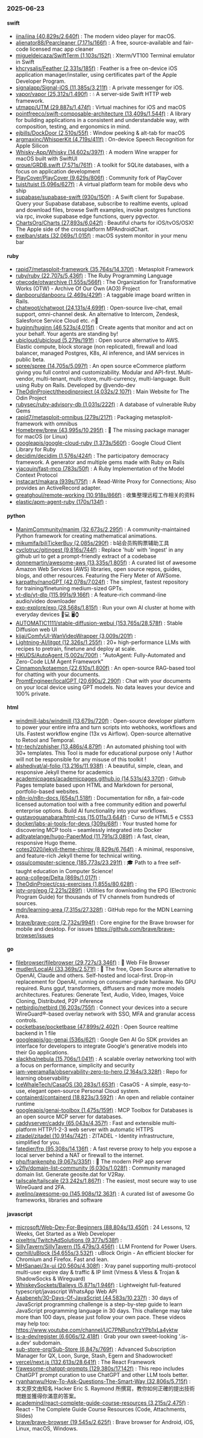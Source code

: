 ### 2025-06-23

#### swift
* [iina/iina (40,829s/2,640f)](https://github.com/iina/iina) : The modern video player for macOS.
* [alienator88/Pearcleaner (7,171s/166f)](https://github.com/alienator88/Pearcleaner) : A free, source-available and fair-code licensed mac app cleaner
* [migueldeicaza/SwiftTerm (1,103s/152f)](https://github.com/migueldeicaza/SwiftTerm) : Xterm/VT100 Terminal emulator in Swift
* [khcrysalis/Feather (2,331s/185f)](https://github.com/khcrysalis/Feather) : Feather is a free on-device iOS application manager/installer, using certificates part of the Apple Developer Program.
* [signalapp/Signal-iOS (11,385s/3,211f)](https://github.com/signalapp/Signal-iOS) : A private messenger for iOS.
* [vapor/vapor (25,312s/1,490f)](https://github.com/vapor/vapor) : 💧 A server-side Swift HTTP web framework.
* [utmapp/UTM (29,887s/1,474f)](https://github.com/utmapp/UTM) : Virtual machines for iOS and macOS
* [pointfreeco/swift-composable-architecture (13,409s/1,544f)](https://github.com/pointfreeco/swift-composable-architecture) : A library for building applications in a consistent and understandable way, with composition, testing, and ergonomics in mind.
* [ejbills/DockDoor (2,510s/55f)](https://github.com/ejbills/DockDoor) : Window peeking & alt-tab for macOS
* [argmaxinc/WhisperKit (4,719s/411f)](https://github.com/argmaxinc/WhisperKit) : On-device Speech Recognition for Apple Silicon
* [Whisky-App/Whisky (14,602s/397f)](https://github.com/Whisky-App/Whisky) : A modern Wine wrapper for macOS built with SwiftUI
* [groue/GRDB.swift (7,571s/761f)](https://github.com/groue/GRDB.swift) : A toolkit for SQLite databases, with a focus on application development
* [PlayCover/PlayCover (9,629s/806f)](https://github.com/PlayCover/PlayCover) : Community fork of PlayCover
* [tuist/tuist (5,096s/627f)](https://github.com/tuist/tuist) : A virtual platform team for mobile devs who ship
* [supabase/supabase-swift (930s/150f)](https://github.com/supabase/supabase-swift) : A Swift client for Supabase. Query your Supabase database, subscribe to realtime events, upload and download files, browse Swift examples, invoke postgres functions via rpc, invoke supabase edge functions, query pgvector.
* [ChartsOrg/Charts (27,893s/6,042f)](https://github.com/ChartsOrg/Charts) : Beautiful charts for iOS/tvOS/OSX! The Apple side of the crossplatform MPAndroidChart.
* [exelban/stats (32,069s/1,015f)](https://github.com/exelban/stats) : macOS system monitor in your menu bar

#### ruby
* [rapid7/metasploit-framework (35,764s/14,370f)](https://github.com/rapid7/metasploit-framework) : Metasploit Framework
* [ruby/ruby (22,707s/5,436f)](https://github.com/ruby/ruby) : The Ruby Programming Language
* [otwcode/otwarchive (1,555s/566f)](https://github.com/otwcode/otwarchive) : The Organization for Transformative Works (OTW) - Archive Of Our Own (AO3) Project
* [danbooru/danbooru (2,469s/429f)](https://github.com/danbooru/danbooru) : A taggable image board written in Rails.
* [chatwoot/chatwoot (24,131s/4,699f)](https://github.com/chatwoot/chatwoot) : Open-source live-chat, email support, omni-channel desk. An alternative to Intercom, Zendesk, Salesforce Service Cloud etc. 🔥💬
* [huginn/huginn (46,523s/4,015f)](https://github.com/huginn/huginn) : Create agents that monitor and act on your behalf. Your agents are standing by!
* [ubicloud/ubicloud (5,279s/191f)](https://github.com/ubicloud/ubicloud) : Open source alternative to AWS. Elastic compute, block storage (non replicated), firewall and load balancer, managed Postgres, K8s, AI inference, and IAM services in public beta.
* [spree/spree (14,705s/5,097f)](https://github.com/spree/spree) : An open source eCommerce platform giving you full control and customizability. Modular and API-first. Multi-vendor, multi-tenant, multi-store, multi-currency, multi-language. Built using Ruby on Rails. Developed by @vendo-dev
* [TheOdinProject/theodinproject (4,032s/2,107f)](https://github.com/TheOdinProject/theodinproject) : Main Website for The Odin Project
* [rubysec/ruby-advisory-db (1,031s/222f)](https://github.com/rubysec/ruby-advisory-db) : A database of vulnerable Ruby Gems
* [rapid7/metasploit-omnibus (279s/217f)](https://github.com/rapid7/metasploit-omnibus) : Packaging metasploit-framework with omnibus
* [Homebrew/brew (43,995s/10,295f)](https://github.com/Homebrew/brew) : 🍺 The missing package manager for macOS (or Linux)
* [googleapis/google-cloud-ruby (1,373s/560f)](https://github.com/googleapis/google-cloud-ruby) : Google Cloud Client Library for Ruby
* [decidim/decidim (1,576s/424f)](https://github.com/decidim/decidim) : The participatory democracy framework. A generator and multiple gems made with Ruby on Rails
* [yjacquin/fast-mcp (783s/50f)](https://github.com/yjacquin/fast-mcp) : A Ruby Implementation of the Model Context Protocol
* [instacart/makara (939s/175f)](https://github.com/instacart/makara) : A Read-Write Proxy for Connections; Also provides an ActiveRecord adapter.
* [greatghoul/remote-working (10,918s/866f)](https://github.com/greatghoul/remote-working) : 收集整理远程工作相关的资料
* [elastic/apm-agent-ruby (170s/134f)](https://github.com/elastic/apm-agent-ruby) : 

#### python
* [ManimCommunity/manim (32,673s/2,295f)](https://github.com/ManimCommunity/manim) : A community-maintained Python framework for creating mathematical animations.
* [mikumifa/biliTickerBuy (2,085s/290f)](https://github.com/mikumifa/biliTickerBuy) : b站会员购购票辅助工具
* [cyclotruc/gitingest (9,816s/744f)](https://github.com/cyclotruc/gitingest) : Replace 'hub' with 'ingest' in any github url to get a prompt-friendly extract of a codebase
* [donnemartin/awesome-aws (13,335s/1,805f)](https://github.com/donnemartin/awesome-aws) : A curated list of awesome Amazon Web Services (AWS) libraries, open source repos, guides, blogs, and other resources. Featuring the Fiery Meter of AWSome.
* [karpathy/nanoGPT (42,078s/7,024f)](https://github.com/karpathy/nanoGPT) : The simplest, fastest repository for training/finetuning medium-sized GPTs.
* [yt-dlp/yt-dlp (115,991s/9,166f)](https://github.com/yt-dlp/yt-dlp) : A feature-rich command-line audio/video downloader
* [exo-explore/exo (28,568s/1,815f)](https://github.com/exo-explore/exo) : Run your own AI cluster at home with everyday devices 📱💻 🖥️⌚
* [AUTOMATIC1111/stable-diffusion-webui (153,765s/28,578f)](https://github.com/AUTOMATIC1111/stable-diffusion-webui) : Stable Diffusion web UI
* [kijai/ComfyUI-WanVideoWrapper (3,009s/201f)](https://github.com/kijai/ComfyUI-WanVideoWrapper) : 
* [Lightning-AI/litgpt (12,326s/1,255f)](https://github.com/Lightning-AI/litgpt) : 20+ high-performance LLMs with recipes to pretrain, finetune and deploy at scale.
* [HKUDS/AutoAgent (5,002s/700f)](https://github.com/HKUDS/AutoAgent) : "AutoAgent: Fully-Automated and Zero-Code LLM Agent Framework"
* [Cinnamon/kotaemon (22,610s/1,800f)](https://github.com/Cinnamon/kotaemon) : An open-source RAG-based tool for chatting with your documents.
* [PromtEngineer/localGPT (20,690s/2,290f)](https://github.com/PromtEngineer/localGPT) : Chat with your documents on your local device using GPT models. No data leaves your device and 100% private.

#### html
* [windmill-labs/windmill (13,679s/720f)](https://github.com/windmill-labs/windmill) : Open-source developer platform to power your entire infra and turn scripts into webhooks, workflows and UIs. Fastest workflow engine (13x vs Airflow). Open-source alternative to Retool and Temporal.
* [htr-tech/zphisher (13,486s/4,879f)](https://github.com/htr-tech/zphisher) : An automated phishing tool with 30+ templates. This Tool is made for educational purpose only ! Author will not be responsible for any misuse of this toolkit !
* [alshedivat/al-folio (13,216s/11,938f)](https://github.com/alshedivat/al-folio) : A beautiful, simple, clean, and responsive Jekyll theme for academics
* [academicpages/academicpages.github.io (14,531s/43,370f)](https://github.com/academicpages/academicpages.github.io) : Github Pages template based upon HTML and Markdown for personal, portfolio-based websites.
* [n8n-io/n8n-docs (654s/1,518f)](https://github.com/n8n-io/n8n-docs) : Documentation for n8n, a fair-code licensed automation tool with a free community edition and powerful enterprise options. Build AI functionality into your workflows.
* [gustavoguanabara/html-css (15,011s/3,644f)](https://github.com/gustavoguanabara/html-css) : Curso de HTML5 e CSS3
* [docker/labs-ai-tools-for-devs (309s/68f)](https://github.com/docker/labs-ai-tools-for-devs) : Your trusted home for discovering MCP tools – seamlessly integrated into Docker
* [adityatelange/hugo-PaperMod (11,791s/3,089f)](https://github.com/adityatelange/hugo-PaperMod) : A fast, clean, responsive Hugo theme.
* [cotes2020/jekyll-theme-chirpy (8,829s/6,764f)](https://github.com/cotes2020/jekyll-theme-chirpy) : A minimal, responsive, and feature-rich Jekyll theme for technical writing.
* [ossu/computer-science (185,773s/23,291f)](https://github.com/ossu/computer-science) : 🎓 Path to a free self-taught education in Computer Science!
* [apna-college/Delta (869s/1,017f)](https://github.com/apna-college/Delta) : 
* [TheOdinProject/css-exercises (1,855s/80,628f)](https://github.com/TheOdinProject/css-exercises) : 
* [iptv-org/epg (2,221s/289f)](https://github.com/iptv-org/epg) : Utilities for downloading the EPG (Electronic Program Guide) for thousands of TV channels from hundreds of sources.
* [mdn/learning-area (7,315s/27,328f)](https://github.com/mdn/learning-area) : GitHub repo for the MDN Learning Area.
* [brave/brave-core (2,732s/994f)](https://github.com/brave/brave-core) : Core engine for the Brave browser for mobile and desktop. For issues https://github.com/brave/brave-browser/issues

#### go
* [filebrowser/filebrowser (29,727s/3,346f)](https://github.com/filebrowser/filebrowser) : 📂 Web File Browser
* [mudler/LocalAI (33,369s/2,571f)](https://github.com/mudler/LocalAI) : 🤖 The free, Open Source alternative to OpenAI, Claude and others. Self-hosted and local-first. Drop-in replacement for OpenAI, running on consumer-grade hardware. No GPU required. Runs gguf, transformers, diffusers and many more models architectures. Features: Generate Text, Audio, Video, Images, Voice Cloning, Distributed, P2P inference
* [netbirdio/netbird (16,203s/755f)](https://github.com/netbirdio/netbird) : Connect your devices into a secure WireGuard®-based overlay network with SSO, MFA and granular access controls.
* [pocketbase/pocketbase (47,899s/2,402f)](https://github.com/pocketbase/pocketbase) : Open Source realtime backend in 1 file
* [googleapis/go-genai (536s/62f)](https://github.com/googleapis/go-genai) : Google Gen AI Go SDK provides an interface for developers to integrate Google's generative models into their Go applications.
* [slackhq/nebula (15,706s/1,041f)](https://github.com/slackhq/nebula) : A scalable overlay networking tool with a focus on performance, simplicity and security
* [iam-veeramalla/observability-zero-to-hero (2,164s/3,328f)](https://github.com/iam-veeramalla/observability-zero-to-hero) : Repo for learning observability
* [IceWhaleTech/CasaOS (30,283s/1,653f)](https://github.com/IceWhaleTech/CasaOS) : CasaOS - A simple, easy-to-use, elegant open-source Personal Cloud system.
* [containerd/containerd (18,823s/3,592f)](https://github.com/containerd/containerd) : An open and reliable container runtime
* [googleapis/genai-toolbox (1,475s/159f)](https://github.com/googleapis/genai-toolbox) : MCP Toolbox for Databases is an open source MCP server for databases.
* [caddyserver/caddy (65,043s/4,357f)](https://github.com/caddyserver/caddy) : Fast and extensible multi-platform HTTP/1-2-3 web server with automatic HTTPS
* [zitadel/zitadel (10,914s/742f)](https://github.com/zitadel/zitadel) : ZITADEL - Identity infrastructure, simplified for you.
* [fatedier/frp (95,308s/14,136f)](https://github.com/fatedier/frp) : A fast reverse proxy to help you expose a local server behind a NAT or firewall to the internet.
* [php/frankenphp (9,067s/335f)](https://github.com/php/frankenphp) : 🧟 The modern PHP app server
* [v2fly/domain-list-community (6,030s/1,028f)](https://github.com/v2fly/domain-list-community) : Community managed domain list. Generate geosite.dat for V2Ray.
* [tailscale/tailscale (23,242s/1,867f)](https://github.com/tailscale/tailscale) : The easiest, most secure way to use WireGuard and 2FA.
* [avelino/awesome-go (145,908s/12,363f)](https://github.com/avelino/awesome-go) : A curated list of awesome Go frameworks, libraries and software

#### javascript
* [microsoft/Web-Dev-For-Beginners (88,804s/13,450f)](https://github.com/microsoft/Web-Dev-For-Beginners) : 24 Lessons, 12 Weeks, Get Started as a Web Developer
* [pixeltris/TwitchAdSolutions (9,377s/538f)](https://github.com/pixeltris/TwitchAdSolutions) : 
* [SillyTavern/SillyTavern (15,479s/3,456f)](https://github.com/SillyTavern/SillyTavern) : LLM Frontend for Power Users.
* [gorhill/uBlock (54,655s/3,532f)](https://github.com/gorhill/uBlock) : uBlock Origin - An efficient blocker for Chromium and Firefox. Fast and lean.
* [MHSanaei/3x-ui (20,560s/4,308f)](https://github.com/MHSanaei/3x-ui) : Xray panel supporting multi-protocol multi-user expire day & traffic & IP limit (Vmess & Vless & Trojan & ShadowSocks & Wireguard)
* [WhiskeySockets/Baileys (5,871s/1,946f)](https://github.com/WhiskeySockets/Baileys) : Lightweight full-featured typescript/javascript WhatsApp Web API
* [Asabeneh/30-Days-Of-JavaScript (44,583s/10,237f)](https://github.com/Asabeneh/30-Days-Of-JavaScript) : 30 days of JavaScript programming challenge is a step-by-step guide to learn JavaScript programming language in 30 days. This challenge may take more than 100 days, please just follow your own pace. These videos may help too: https://www.youtube.com/channel/UC7PNRuno1rzYPb1xLa4yktw
* [is-a-dev/register (6,606s/12,418f)](https://github.com/is-a-dev/register) : Grab your own sweet-looking '.is-a.dev' subdomain.
* [sub-store-org/Sub-Store (6,847s/769f)](https://github.com/sub-store-org/Sub-Store) : Advanced Subscription Manager for QX, Loon, Surge, Stash, Egern and Shadowrocket!
* [vercel/next.js (132,613s/28,641f)](https://github.com/vercel/next.js) : The React Framework
* [f/awesome-chatgpt-prompts (129,380s/17,142f)](https://github.com/f/awesome-chatgpt-prompts) : This repo includes ChatGPT prompt curation to use ChatGPT and other LLM tools better.
* [ryanhanwu/How-To-Ask-Questions-The-Smart-Way (32,806s/5,715f)](https://github.com/ryanhanwu/How-To-Ask-Questions-The-Smart-Way) : 本文原文由知名 Hacker Eric S. Raymond 所撰寫，教你如何正確的提出技術問題並獲得你滿意的答案。
* [academind/react-complete-guide-course-resources (3,215s/2,475f)](https://github.com/academind/react-complete-guide-course-resources) : React - The Complete Guide Course Resources (Code, Attachments, Slides)
* [brave/brave-browser (19,545s/2,625f)](https://github.com/brave/brave-browser) : Brave browser for Android, iOS, Linux, macOS, Windows.
